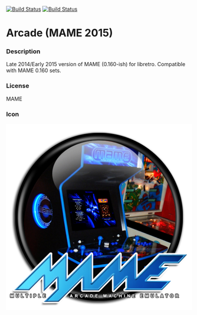 [![Build Status](https://travis-ci.org/kodi-game/game.libretro.mame2015.svg?branch=master)](https://travis-ci.org/kodi-game/game.libretro.mame2015)
[![Build Status](https://ci.appveyor.com/api/projects/status/github/kodi-game/game.libretro.mame2015?svg=true)](https://ci.appveyor.com/project/kodi-game/game-libretro-mame2015)

# Arcade (MAME 2015)

### Description
Late 2014/Early 2015 version of MAME (0.160-ish) for libretro. Compatible with MAME 0.160 sets.

### License
MAME

### Icon

![Icon](game.libretro.mame2015/resources/icon.png)


